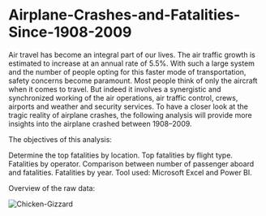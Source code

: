 # Airplane-Crashes-and-Fatalities-Since-1908-2009

Air travel has become an integral part of our lives. The air traffic growth is estimated to increase at an annual rate of 5.5%. With such a large system and the number of people opting for this faster mode of transportation, safety concerns become paramount. Most people think of only the aircraft when it comes to travel. But indeed it involves a synergistic and synchronized working of the air operations, air traffic control, crews, airports and weather and security services. To have a closer look at the tragic reality of airplane crashes, the following analysis will provide more insights into the airplane crashed between 1908–2009.

The objectives of this analysis:

Determine the top fatalities by location.
Top fatalities by flight type.
Fatalities by operator.
Comparison between number of passenger aboard and fatalities.
Fatalities by year.
Tool used: Microsoft Excel and Power BI.

Overview of the raw data:


![Chicken-Gizzard](https://github.com/OsagieSolomon11/Airplane-Crashes-and-Fatalities-Since-1908-2009/assets/137429847/e32bd80e-6a19-48a5-b5d4-cd72e43d34b6)


